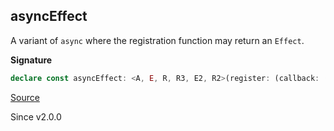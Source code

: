 ## asyncEffect

A variant of `async` where the registration function may return an `Effect`.

**Signature**

```ts
declare const asyncEffect: <A, E, R, R3, E2, R2>(register: (callback: (_: Effect<A, E, R>) => void) => Effect<Effect<void, never, R3> | void, E2, R2>) => Effect<A, E | E2, R | R2 | R3>
```

[Source](https://github.com/Effect-TS/effect/tree/main/packages/effect/src/Effect.ts#L2435)

Since v2.0.0